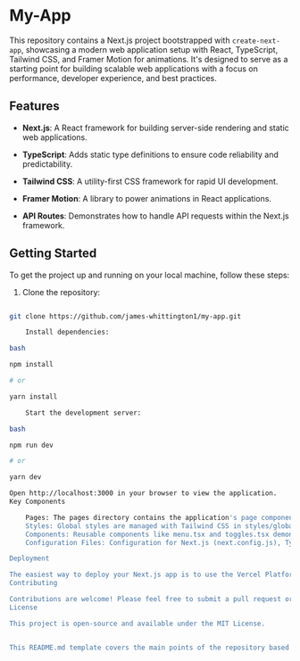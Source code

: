 # My-App


This repository contains a Next.js project bootstrapped with `create-next-app`, showcasing a modern web application setup with React, TypeScript, Tailwind CSS, and Framer Motion for animations. It's designed to serve as a starting point for building scalable web applications with a focus on performance, developer experience, and best practices.


## Features


- **Next.js**: A React framework for building server-side rendering and static web applications.

- **TypeScript**: Adds static type definitions to ensure code reliability and predictability.

- **Tailwind CSS**: A utility-first CSS framework for rapid UI development.

- **Framer Motion**: A library to power animations in React applications.

- **API Routes**: Demonstrates how to handle API requests within the Next.js framework.


## Getting Started


To get the project up and running on your local machine, follow these steps:


1. Clone the repository:


```bash

git clone https://github.com/james-whittington1/my-app.git

    Install dependencies:

bash

npm install

# or

yarn install

    Start the development server:

bash

npm run dev

# or

yarn dev

Open http://localhost:3000 in your browser to view the application.
Key Components

    Pages: The pages directory contains the application's page components, including the main index page (index.tsx) and API routes (e.g., api/hello.ts).
    Styles: Global styles are managed with Tailwind CSS in styles/globals.css, and component-specific styles are in styles/Home.module.css.
    Components: Reusable components like menu.tsx and toggles.tsx demonstrate interactive UI elements.
    Configuration Files: Configuration for Next.js (next.config.js), TypeScript (tsconfig.json), Tailwind CSS (tailwind.config.js), and PostCSS (postcss.config.js) are included to customize the build and development processes.

Deployment

The easiest way to deploy your Next.js app is to use the Vercel Platform from the creators of Next.js. Check out the Next.js deployment documentation for more details.
Contributing

Contributions are welcome! Please feel free to submit a pull request or open an issue for any bugs or feature requests.
License

This project is open-source and available under the MIT License.


This README.md template covers the main points of the repository based on the provided information. It includes sections for an overview, features, getting started instructions, key components, deployment, contributing, and licensing. Adjustments can be made based on specific repository details or additional sections as needed.

